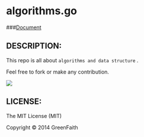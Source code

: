 algorithms.go
============

###[Document](https://github.com/GreenFaith/algorithms.go/wiki)

## DESCRIPTION:

This repo is all about `algorithms and data structure` .   
   
Feel free to fork or make any contribution.
   
   
![](http://media-cache-ec0.pinimg.com/736x/11/09/78/11097867a0e6c772c36285d97d94623b.jpg)   

## LICENSE:

The MIT License (MIT)

Copyright &copy; 2014 GreenFaith








